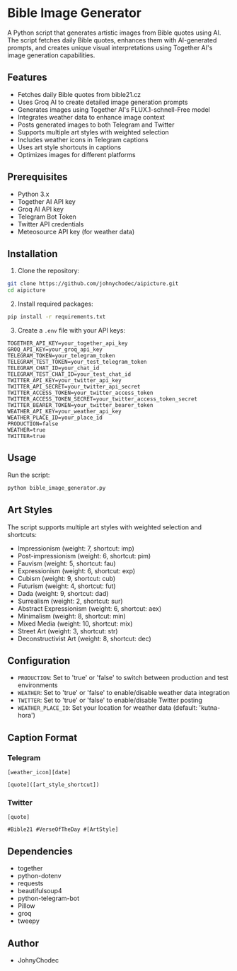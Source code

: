 # Bible Image Generator

A Python script that generates artistic images from Bible quotes using AI. The script fetches daily Bible quotes, enhances them with AI-generated prompts, and creates unique visual interpretations using Together AI's image generation capabilities.

## Features

- Fetches daily Bible quotes from bible21.cz
- Uses Groq AI to create detailed image generation prompts
- Generates images using Together AI's FLUX.1-schnell-Free model
- Integrates weather data to enhance image context
- Posts generated images to both Telegram and Twitter
- Supports multiple art styles with weighted selection
- Includes weather icons in Telegram captions
- Uses art style shortcuts in captions
- Optimizes images for different platforms

## Prerequisites

- Python 3.x
- Together AI API key
- Groq AI API key
- Telegram Bot Token
- Twitter API credentials
- Meteosource API key (for weather data)

## Installation

1. Clone the repository:
```bash
git clone https://github.com/johnychodec/aipicture.git
cd aipicture
```

2. Install required packages:
```bash
pip install -r requirements.txt
```

3. Create a `.env` file with your API keys:
```env
TOGETHER_API_KEY=your_together_api_key
GROQ_API_KEY=your_groq_api_key
TELEGRAM_TOKEN=your_telegram_token
TELEGRAM_TEST_TOKEN=your_test_telegram_token
TELEGRAM_CHAT_ID=your_chat_id
TELEGRAM_TEST_CHAT_ID=your_test_chat_id
TWITTER_API_KEY=your_twitter_api_key
TWITTER_API_SECRET=your_twitter_api_secret
TWITTER_ACCESS_TOKEN=your_twitter_access_token
TWITTER_ACCESS_TOKEN_SECRET=your_twitter_access_token_secret
TWITTER_BEARER_TOKEN=your_twitter_bearer_token
WEATHER_API_KEY=your_weather_api_key
WEATHER_PLACE_ID=your_place_id
PRODUCTION=false
WEATHER=true
TWITTER=true
```

## Usage

Run the script:
```bash
python bible_image_generator.py
```

## Art Styles

The script supports multiple art styles with weighted selection and shortcuts:
- Impressionism (weight: 7, shortcut: imp)
- Post-impressionism (weight: 6, shortcut: pim)
- Fauvism (weight: 5, shortcut: fau)
- Expressionism (weight: 6, shortcut: exp)
- Cubism (weight: 9, shortcut: cub)
- Futurism (weight: 4, shortcut: fut)
- Dada (weight: 9, shortcut: dad)
- Surrealism (weight: 2, shortcut: sur)
- Abstract Expressionism (weight: 6, shortcut: aex)
- Minimalism (weight: 8, shortcut: min)
- Mixed Media (weight: 10, shortcut: mix)
- Street Art (weight: 3, shortcut: str)
- Deconstructivist Art (weight: 8, shortcut: dec)

## Configuration

- `PRODUCTION`: Set to 'true' or 'false' to switch between production and test environments
- `WEATHER`: Set to 'true' or 'false' to enable/disable weather data integration
- `TWITTER`: Set to 'true' or 'false' to enable/disable Twitter posting
- `WEATHER_PLACE_ID`: Set your location for weather data (default: 'kutna-hora')

## Caption Format

### Telegram
```
[weather_icon][date]

[quote]([art_style_shortcut])
```

### Twitter
```
[quote]

#Bible21 #VerseOfTheDay #[ArtStyle]
```

## Dependencies

- together
- python-dotenv
- requests
- beautifulsoup4
- python-telegram-bot
- Pillow
- groq
- tweepy

## Author

- JohnyChodec

